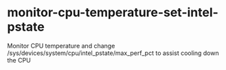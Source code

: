 # monitor-cpu-temperature-set-intel-pstate
Monitor CPU temperature and change /sys/devices/system/cpu/intel_pstate/max_perf_pct to assist cooling down the CPU
